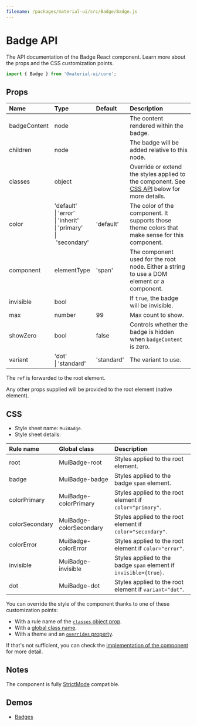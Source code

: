 ```yaml
---
filename: /packages/material-ui/src/Badge/Badge.js
---
```


<!--- This documentation is automatically generated, do not try to edit it. -->

# Badge API

<p class="description">The API documentation of the Badge React component. Learn more about the props and the CSS customization points.</p>

```js
import { Badge } from '@material-ui/core';
```



## Props

| Name | Type | Default | Description |
|:-----|:-----|:--------|:------------|
| <span class="prop-name">badgeContent</span> | <span class="prop-type">node</span> |  | The content rendered within the badge. |
| <span class="prop-name">children</span> | <span class="prop-type">node</span> |  | The badge will be added relative to this node. |
| <span class="prop-name">classes</span> | <span class="prop-type">object</span> |  | Override or extend the styles applied to the component. See [CSS API](#css) below for more details. |
| <span class="prop-name">color</span> | <span class="prop-type">'default'<br>&#124;&nbsp;'error'<br>&#124;&nbsp;'inherit'<br>&#124;&nbsp;'primary'<br>&#124;&nbsp;'secondary'</span> | <span class="prop-default">'default'</span> | The color of the component. It supports those theme colors that make sense for this component. |
| <span class="prop-name">component</span> | <span class="prop-type">elementType</span> | <span class="prop-default">'span'</span> | The component used for the root node. Either a string to use a DOM element or a component. |
| <span class="prop-name">invisible</span> | <span class="prop-type">bool</span> |  | If `true`, the badge will be invisible. |
| <span class="prop-name">max</span> | <span class="prop-type">number</span> | <span class="prop-default">99</span> | Max count to show. |
| <span class="prop-name">showZero</span> | <span class="prop-type">bool</span> | <span class="prop-default">false</span> | Controls whether the badge is hidden when `badgeContent` is zero. |
| <span class="prop-name">variant</span> | <span class="prop-type">'dot'<br>&#124;&nbsp;'standard'</span> | <span class="prop-default">'standard'</span> | The variant to use. |

The `ref` is forwarded to the root element.

Any other props supplied will be provided to the root element (native element).

## CSS

- Style sheet name: `MuiBadge`.
- Style sheet details:

| Rule name | Global class | Description |
|:-----|:-------------|:------------|
| <span class="prop-name">root</span> | <span class="prop-name">MuiBadge-root</span> | Styles applied to the root element.
| <span class="prop-name">badge</span> | <span class="prop-name">MuiBadge-badge</span> | Styles applied to the badge `span` element.
| <span class="prop-name">colorPrimary</span> | <span class="prop-name">MuiBadge-colorPrimary</span> | Styles applied to the root element if `color="primary"`.
| <span class="prop-name">colorSecondary</span> | <span class="prop-name">MuiBadge-colorSecondary</span> | Styles applied to the root element if `color="secondary"`.
| <span class="prop-name">colorError</span> | <span class="prop-name">MuiBadge-colorError</span> | Styles applied to the root element if `color="error"`.
| <span class="prop-name">invisible</span> | <span class="prop-name">MuiBadge-invisible</span> | Styles applied to the badge `span` element if `invisible={true}`.
| <span class="prop-name">dot</span> | <span class="prop-name">MuiBadge-dot</span> | Styles applied to the root element if `variant="dot"`.

You can override the style of the component thanks to one of these customization points:

- With a rule name of the [`classes` object prop](/customization/components/#overriding-styles-with-classes).
- With a [global class name](/customization/components/#overriding-styles-with-global-class-names).
- With a theme and an [`overrides` property](/customization/globals/#css).

If that's not sufficient, you can check the [implementation of the component](https://github.com/mui-org/material-ui/blob/master/packages/material-ui/src/Badge/Badge.js) for more detail.

## Notes

The component is fully [StrictMode](https://reactjs.org/docs/strict-mode.html) compatible.

## Demos

- [Badges](/components/badges/)

